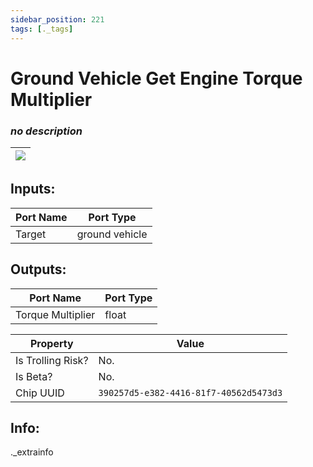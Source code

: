 ```yaml
---
sidebar_position: 221
tags: [._tags]
---
```


# Ground Vehicle Get Engine Torque Multiplier


### *no description*

| ![](https://images-ext-2.discordapp.net/external/MPmIaQzlEPmgGWlgi-WxBBXt0Bjv_zWPkg1y1f_sy3s/https/www.recroomcircuits.com/image/circuit/absolute-value?width=206&height=108) |
|-----|

## Inputs:
| Port Name | Port Type |
|-----------|-----------|
| Target | ground vehicle |

## Outputs:
| Port Name | Port Type |
|-----------|-----------|
| Torque Multiplier | float | 

| Property  | Value |
|-------------------|-----------|
| Is Trolling Risk? | No. |
| Is Beta? | No. |
| Chip UUID | `390257d5-e382-4416-81f7-40562d5473d3` |

## Info:
._extrainfo